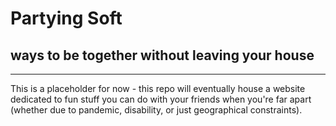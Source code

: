 # Partying Soft
## ways to be together without leaving your house

---

This is a placeholder for now - this repo will eventually house a website dedicated to fun stuff you can do with your friends when you're far apart (whether due to pandemic, disability, or just geographical constraints). 
